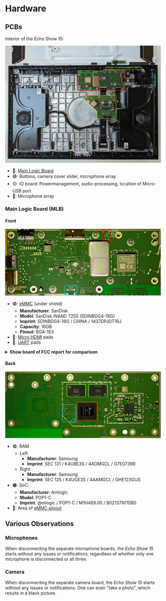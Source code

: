 # Hardware

## PCBs
Interior of the Echo Show 15:

<a href="./assets/pcb_overview.svg">
<img src="./assets/pcb_overview.svg" width="700" alt="Overview of all PCBs">
</a>

- 🔴: [Main Logic Board](#main-logic-board-mlb)
- 🟢: Buttons, camera cover slider, microphone array
- 🟡: IO board: Powermanagement, audio-processing, location of Micro-USB port
- 🔵: Microphone array

### Main Logic Board (MLB)

#### Front

<a href="./assets/pcb_mlb_front_marks.svg">
<img src="./assets/pcb_mlb_front_marks.svg" width="700"
    alt="MLB: Front">
</a>

- 🟣: [eMMC](./emmc.md) (under shield)
    - **Manufacturer**: SanDisk
    - **Model**: SanDisk iNAND 7250 (SDINBDG4-16G)
    - **Imprint**: SDINBDG4-16G / CHINA / 1437DPJDT1RJ
    - **Capacity**: 16GB
    - **Pinout**: BGA-153
- 🔵: [Micro HDMI](./micro-hdmi.md) pads
- 🔴: [UART](./uart.md) pads

<details>
<summary><b>Show board of FCC report for comparison</b></summary>

<a href="./assets/pcb_mlb_front_fcc_marks.svg">
<img src="./assets/pcb_mlb_front_fcc_marks.svg" width="700"
    alt="MLB: Front of FCC board">
</a>

</details>

#### Back

<a href="./assets/pcb_mlb_back_marks.svg">
<img src="./assets/pcb_mlb_back_marks.svg" width="700"
    alt="MLB: Back">
</a>

- 🟢: RAM
    - Left
        - **Manufacturer**: Samsung
        - **Imprint**: SEC 131 / K4U8E3S / 4AOMGCL / G7E0739R
    - Right
        - **Manufacturer**: Samsung
        - **Imprint**: SEC 125 / K4UGE3S / 4AAMGCL / GHE123GUS
- 🟠: SoC:
    - **Manufacturer**: Amlogic
    - **Model**: POP1-C
    - **Imprint**: @mlogic / POP1-C / M1H489.00 / B02137N115B0
- 🔵: Area of [eMMC pinout](./emmc.md#interface-on-pcb)

## Various Observations

### Microphones
When disconnecting the separate microphone boards, the _Echo Show 15_ starts
without any issues or notifications, regardless of whether only one microphone
is disconnected or all three.

### Camera
When disconnecting the separate camera board, the _Echo Show 15_ starts without
any issues or notifications. One can even "take a photo", which results in a
black picture.